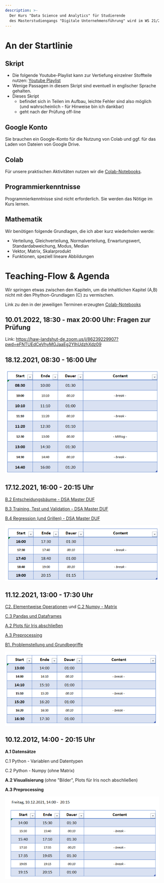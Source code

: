 ```yaml
---
description: >-
  Der Kurs "Data Science und Analytics" für Studierende
  des Masterstudiengangs "Digitale Unternehmensführung" wird im WS 21/22 von Prof. Dr. Dieter Greipl (HAW Landshut) gehalten.
---
```


# An der Startlinie



## Skript

- Die folgende Youtube-Playlist kann zur Vertiefung einzelner Stoffteile nutzen: [Youtube Playlist](https://youtube.com/playlist?list=PLfGN40VwjduJPvtP9QUjC0rjM6-ePT9bg)
- Wenige Passagen in diesem Skript sind eventuell in englischer Sprache gehalten.
- Dieses Skript 
  - befindet sich in Teilen im Aufbau, leichte Fehler sind also möglich (und wahrscheinlich  - für Hinweise bin ich dankbar)
  - geht nach der Prüfung off-line



## Google Konto

Sie brauchen ein Google-Konto für die Nutzung von Colab und ggf. für das Laden von Dateien  von  Google Drive. 



## Colab

Für unsere praktischen Aktivitäten nutzen wir die [Colab-Notebooks](https://colab.research.google.com/). 



## Programmierkenntnisse

Programmierkenntnisse sind nicht erforderlich. Sie werden das Nötige  im Kurs lernen.



## Mathematik

Wir benötigen folgende Grundlagen, die ich aber kurz wiederholen werde:

- Verteilung, Gleichverteilung, Normalverteilung, Erwartungswert, Standardabweichung, Modus, Median
- Vektor, Matrix, Skalarprodukt
- Funktionen, speziell lineare Abbildungen



# Teaching-Flow & Agenda

Wir springen etwas zwischen den Kapiteln, um die inhaltlichen Kapitel (A,B) nicht mit den Phython-Grundlagen (C) zu vermischen.

Link zu den in der jeweiligen Terminen erzeugten [Colab-Notebooks](https://github.com/Prof-Greipl/dsml-duf)



## 10.01.2022, 18:30 - max 20:00 Uhr: Fragen zur Prüfung

Link: https://haw-landshut-de.zoom.us/j/86239229907?pwd=eFNTUEdCeVhyMGJaaEg2YlhUdzhXdz09



## 18.12.2021, 08:30 - 16:00 Uhr



![image-20211218081837145](README.assets/image-20211218081837145.png)



## 17.12.2021, 16:00 - 20:15 Uhr

[B.2 Entscheidungsbäume - DSA Master DUF](https://the-technology-lab.gitbook.io/dsml-master-duf/S0aldZCOg4S1HudPOP87/ml/0c_decision_trees)

[B.3 Training, Test und Validation - DSA Master DUF](https://the-technology-lab.gitbook.io/dsml-master-duf/S0aldZCOg4S1HudPOP87/ml/0c_train_test_val)

[B.4 Regression (und Grillen) - DSA Master DUF](https://the-technology-lab.gitbook.io/dsml-master-duf/S0aldZCOg4S1HudPOP87/ml/0c_regression)



![image-20211217083343363](README.assets/image-20211217083343363.png)



## 11.12.2021, 13:00 - 17:30 Uhr

[C2. Elementweise Operationen](https://the-technology-lab.gitbook.io/dsml-master-duf/S0aldZCOg4S1HudPOP87/py/numpy#elementweise-operationen)  und [C.2 Numpy - Matrix](https://the-technology-lab.gitbook.io/dsml-master-duf/S0aldZCOg4S1HudPOP87/py/numpy#matrix) 

[C.3 Pandas und Dataframes](https://the-technology-lab.gitbook.io/dsml-master-duf/S0aldZCOg4S1HudPOP87/py/pandas-und-dataframes)

[A.2 Plots für Iris abschließen](https://the-technology-lab.gitbook.io/dsml-master-duf/S0aldZCOg4S1HudPOP87/da/0a4_visualisierung#plots-fuer-iris)

[A.3 Preprocessing](https://the-technology-lab.gitbook.io/dsml-master-duf/S0aldZCOg4S1HudPOP87/da/0a3_preprocessing/4-datentransformation)

[B1. Problemstellung und Grundbegriffe](https://the-technology-lab.gitbook.io/dsml-master-duf/S0aldZCOg4S1HudPOP87/ml/0c_ml_grundbegriffe)



![image-20211211090727800](README.assets/image-20211211090727800.png)





## 10.12.2012, 14:00 -  20:15 Uhr

**A.1 Datensätze**

C.1 Python -  Variablen und Datentypen

C.2 Python - Numpy (ohne Matrix)

**A.2 Visualisierung** (ohne "Bilder", Plots für Iris noch abschließen)

**A.3 Preprocessing**

![image-20211210130419842](README.assets/image-20211210130419842.png)

